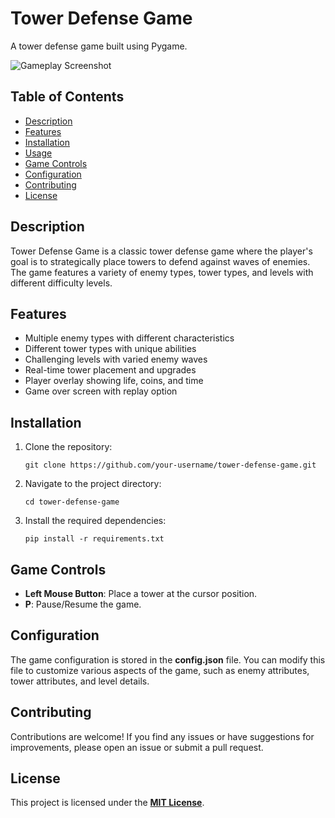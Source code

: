 # Tower Defense Game

A tower defense game built using Pygame.

![Gameplay Screenshot](screenshot.png)

## Table of Contents

- [Description](#description)
- [Features](#features)
- [Installation](#installation)
- [Usage](#usage)
- [Game Controls](#game-controls)
- [Configuration](#configuration)
- [Contributing](#contributing)
- [License](#license)

## Description

Tower Defense Game is a classic tower defense game where the player's goal is to strategically place towers to defend against waves of enemies. The game features a variety of enemy types, tower types, and levels with different difficulty levels.

## Features

- Multiple enemy types with different characteristics
- Different tower types with unique abilities
- Challenging levels with varied enemy waves
- Real-time tower placement and upgrades
- Player overlay showing life, coins, and time
- Game over screen with replay option

## Installation

1. Clone the repository:

   ```shell
   git clone https://github.com/your-username/tower-defense-game.git
   ```
2. Navigate to the project directory:

    ```shell
    cd tower-defense-game
    ```
3. Install the required dependencies:

    ```shell
    pip install -r requirements.txt
    ```

## Game Controls
- __Left Mouse Button__: Place a tower at the cursor position.
- __P__: Pause/Resume the game.

## Configuration
The game configuration is stored in the __config.json__ file. You can modify this file to customize various aspects of the game, such as enemy attributes, tower attributes, and level details.

## Contributing
Contributions are welcome! If you find any issues or have suggestions for improvements, please open an issue or submit a pull request.

## License
This project is licensed under the <span style="text-decoration:underline">**MIT License**</span>.